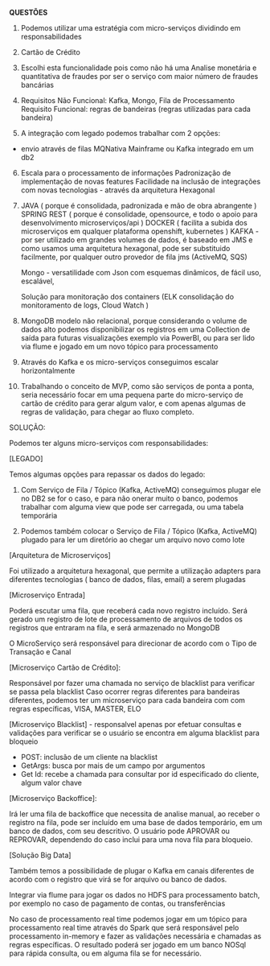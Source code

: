 ﻿**QUESTÕES**

1. Podemos utilizar uma estratégia com micro-serviços dividindo em responsabilidades 

2. Cartão de Crédito 

3. Escolhi esta funcionalidade pois como não há uma Analise monetária e quantitativa de fraudes por ser o serviço com maior 
número de fraudes bancárias

4. Requisitos Não Funcional: Kafka, Mongo, Fila de Processamento 
   Requisito Funcional: regras de bandeiras  (regras utilizadas para cada bandeira)
  

5. A integração com legado podemos trabalhar com 2 opções:
  - envio através de filas MQNativa Mainframe ou Kafka integrado em um db2 


6. Escala para o processamento de informações
   Padronização de implementação de novas features
   Facilidade na inclusão de integrações com novas tecnologias - através da arquitetura Hexagonal

7. JAVA ( porque é consolidada, padronizada e mão de obra abrangente )
   SPRING REST ( porque é consolidade, opensource, e todo o apoio para desenvolvimento microserviços/api ) 
   DOCKER ( facilita a subida dos microserviços em qualquer plataforma openshift, kubernetes )
   KAFKA -   por ser utilizado em grandes volumes de dados, é baseado em JMS e como usamos uma arquitetura hexagonal, pode 
   ser substituido facilmente, por qualquer outro provedor de fila jms (ActiveMQ, SQS)
   
   Mongo - versatilidade com Json com esquemas dinâmicos, de fácil uso, escalável, 

   Solução para monitoração dos containers (ELK consolidação do monitoramento de logs, Cloud Watch )

8. MongoDB modelo não relacional, porque considerando o volume de dados alto podemos disponibilizar os registros em uma 
Collection de saída para futuras visualizações exemplo via PowerBI, ou para ser lido via flume e jogado em um novo 
tópico para processamento

9. Através do Kafka e os micro-serviços conseguimos escalar horizontalmente 

10. Trabalhando o conceito de MVP, como são serviços de ponta a ponta, seria necessário focar em uma pequena parte do micro-serviço de cartão de crédito para gerar algum valor, e com apenas algumas de regras de validação, para chegar ao fluxo completo.


SOLUÇÃO:


Podemos ter alguns micro-serviços com responsabilidades:

[LEGADO]

Temos algumas opções para repassar os dados do legado:

1. Com Serviço de Fila / Tópico (Kafka, ActiveMQ) conseguimos plugar ele no DB2 se for o caso, e para não onerar muito o banco, podemos trabalhar com alguma view que pode ser carregada, ou uma tabela temporária

2. Podemos também colocar o Serviço de Fila / Tópico (Kafka, ActiveMQ) plugado para ler um diretório ao chegar um arquivo novo como lote

[Arquitetura de Microserviços]

Foi utilizado a arquitetura hexagonal, que permite a utilização adapters para diferentes tecnologias ( banco de dados, filas, email) a serem plugadas

[Microserviço Entrada]

Poderá escutar uma fila, que receberá cada novo registro incluído. Será 
gerado um registro de lote de processamento de arquivos de todos os registros que entraram na fila, e será armazenado no MongoDB

O MicroServiço será responsável para direcionar de acordo com o Tipo de
Transação e Canal

[Microserviço Cartão de Crédito]:

Responsável por fazer uma chamada no serviço de blacklist para verificar se passa pela blacklist
Caso ocorrer regras diferentes para bandeiras diferentes, podemos ter um microserviço para cada bandeira com com regras específicas, VISA, MASTER, ELO


[Microserviço Blacklist] - responsalvel apenas por efetuar consultas e validações para verificar se o usuário se encontra em alguma blacklist para bloqueio

- POST: inclusão de um cliente na blacklist
- GetArgs: busca por mais de um campo por argumentos 
- Get Id: recebe a chamada para consultar por id especificado do cliente, algum valor chave


[Microserviço Backoffice]:

Irá ler uma fila de backoffice que necessita de analise manual, ao receber o registro na fila, pode ser incluído em uma base de dados temporário, em um banco de dados, com seu descritivo. O usuário pode APROVAR ou REPROVAR,
dependendo do caso inclui para uma nova fila para bloqueio.



[Solução Big Data]

Também temos a possibilidade de plugar o Kafka em canais diferentes de
acordo com o registro que virá se for arquivo ou banco de dados.

Integrar via flume para jogar os dados no HDFS para processamento batch,
por exemplo no caso de pagamento de contas, ou transferências

No caso de processamento real time podemos jogar em um tópico para processamento real time através do Spark que será responsável pelo
processamento in-memory e fazer as validações necessária e chamadas
as regras específicas. O resultado poderá ser jogado em um banco NOSql
para rápida consulta, ou em alguma fila se for necessário.



